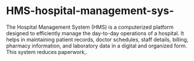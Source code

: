 # HMS-hospital-management-sys-
The Hospital Management System (HMS) is a computerized platform designed to efficiently manage the day-to-day operations of a hospital. It helps in maintaining patient records, doctor schedules, staff details, billing, pharmacy information, and laboratory data in a digital and organized form.  This system reduces paperwork,.
